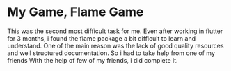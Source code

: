 # My Game, Flame Game

This was the second most difficult task for me.
Even after working in flutter for 3 months, i found the flame package a bit difficult to learn and understand.
One of the main reason was the lack of good quality resources and well structured documentation.
So i had to take help from one of my friends
With the help of few of my friends, i did complete it.
